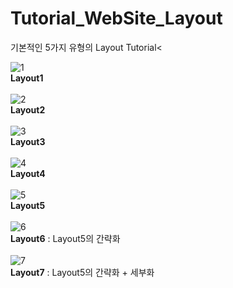 # Tutorial_WebSite_Layout
기본적인 5가지 유형의 Layout Tutorial<

![1](https://user-images.githubusercontent.com/64779472/91643460-629d4e80-ea6e-11ea-93ca-b2f7f7ad6f53.png)<br>
<strong>Layout1</strong><br><br>
![2](https://user-images.githubusercontent.com/64779472/91643461-67620280-ea6e-11ea-8944-5b4263c2b3d7.png)<br>
<strong>Layout2</strong><br><br>
![3](https://user-images.githubusercontent.com/64779472/91643463-68932f80-ea6e-11ea-89fa-c0680388188f.png)<br>
<strong>Layout3</strong><br><br>
![4](https://user-images.githubusercontent.com/64779472/91643464-69c45c80-ea6e-11ea-83e3-2865f401bce6.png)<br>
<strong>Layout4</strong><br><br>
![5](https://user-images.githubusercontent.com/64779472/91643465-6af58980-ea6e-11ea-9a92-d899a41835d7.png)<br>
<strong>Layout5</strong><br><br>
![6](https://user-images.githubusercontent.com/64779472/91643466-6c26b680-ea6e-11ea-87d9-974ed5ced572.png)<br>
<strong>Layout6</strong> : Layout5의 간략화<br><br>
![7](https://user-images.githubusercontent.com/64779472/91643467-6cbf4d00-ea6e-11ea-9fb6-30759c3efd38.png)<br>
<strong>Layout7</strong> : Layout5의 간략화 + 세부화 <br><br>
